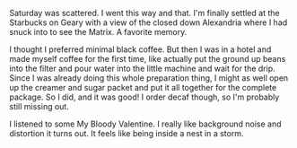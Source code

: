 Saturday was scattered. I went this way and that. I'm finally settled at the Starbucks on Geary with a view of the closed down Alexandria where I had snuck into to see the Matrix. A favorite memory.

I thought I preferred minimal black coffee. But then I was in a hotel and made myself coffee for the first time, like actually put the ground up beans into the filter and pour water into the little machine and wait for the drip. Since I was already doing this whole preparation thing, I might as well open up the creamer and sugar packet and put it all together for the complete package. So I did, and it was good! I order decaf though, so I'm probably still missing out.

I listened to some My Bloody Valentine. I really like background noise and distortion it turns out. It feels like being inside a nest in a storm.
